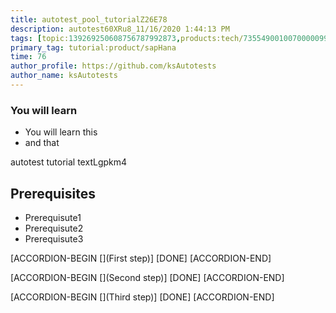 ```yaml
---
title: autotest_pool_tutorialZ26E78
description: autotest60XRu8_11/16/2020 1:44:13 PM
tags: [topic:139269250608756787992873,products:tech/73554900100700000996,tutorial:experience/advanced]
primary_tag: tutorial:product/sapHana
time: 76
author_profile: https://github.com/ksAutotests
author_name: ksAutotests
---
```

### You will learn
- You will learn this
- and that

autotest tutorial textLgpkm4

## Prerequisites
- Prerequisute1
- Prerequisute2
- Prerequisute3

[ACCORDION-BEGIN [](First step)]
[DONE]
[ACCORDION-END]

[ACCORDION-BEGIN [](Second step)]
[DONE]
[ACCORDION-END]

[ACCORDION-BEGIN [](Third step)]
[DONE]
[ACCORDION-END]

